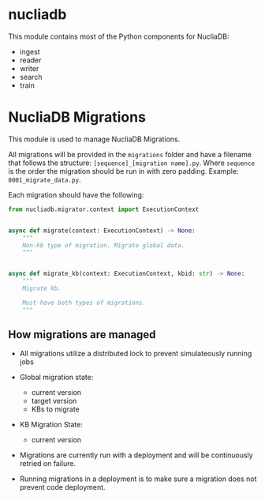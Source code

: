 # nucliadb

This module contains most of the Python components for NucliaDB:

- ingest
- reader
- writer
- search
- train

# NucliaDB Migrations

This module is used to manage NucliaDB Migrations.

All migrations will be provided in the `migrations` folder and have a filename
that follows the structure: `[sequence]_[migration name].py`.
Where `sequence` is the order the migration should be run in with zero padding.
Example: `0001_migrate_data.py`.

Each migration should have the following:

```python
from nucliadb.migrator.context import ExecutionContext


async def migrate(context: ExecutionContext) -> None:
    """
    Non-kb type of migration. Migrate global data.
    """


async def migrate_kb(context: ExecutionContext, kbid: str) -> None:
    """
    Migrate kb.

    Must have both types of migrations.
    """
```


## How migrations are managed

- All migrations utilize a distributed lock to prevent simulateously running jobs
- Global migration state:
    - current version
    - target version
    - KBs to migrate
- KB Migration State:
    - current version

- Migrations are currently run with a deployment and will be continuously retried on failure.
- Running migrations in a deployment is to make sure a migration does not prevent code deployment.